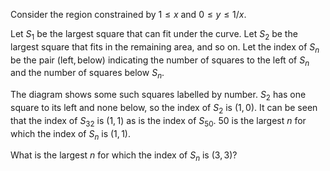 Consider the region constrained by $1 \le x$ and $0 \le y \le 1/x$.

Let $S_1$ be the largest square that can fit under the curve.
Let $S_2$ be the largest square that fits in the remaining area, and so on. 
Let the index of $S_n$ be the pair $(\text{left}, \text{below})$ indicating the number of squares to the left of $S_n$ and the number of squares below $S_n$.




The diagram shows some such squares labelled by number. 
$S_2$ has one square to its left and none below, so the index of $S_2$ is $(1,0)$.
It can be seen that the index of $S_{32}$ is $(1,1)$ as is the index of $S_{50}$. 
$50$ is the largest $n$ for which the index of $S_n$ is $(1,1)$.


What is the largest $n$ for which the index of $S_n$ is $(3,3)$?